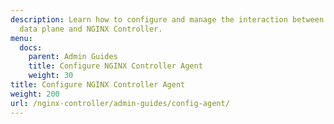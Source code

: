 ```yaml
---
description: Learn how to configure and manage the interaction between the F5 NGINX Plus
  data plane and NGINX Controller.
menu:
  docs:
    parent: Admin Guides
    title: Configure NGINX Controller Agent
    weight: 30
title: Configure NGINX Controller Agent
weight: 200
url: /nginx-controller/admin-guides/config-agent/
---
```

